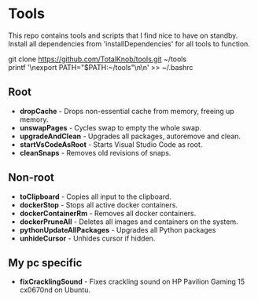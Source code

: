 # Tools
This repo contains tools and scripts that I find nice to have on standby. Install all dependencies from 'installDependencies' for all tools to function.

git clone https://github.com/TotalKnob/tools.git ~/tools  
printf '\nexport PATH="$PATH:\~/tools"\n\n' >> \~/.bashrc  

## Root
* **dropCache** - Drops non-essential cache from memory, freeing up memory.
* **unswapPages** - Cycles swap to empty the whole swap.
* **upgradeAndClean** - Upgrades all packages, autoremove and clean.
* **startVsCodeAsRoot** - Starts Visual Studio Code as root.
* **cleanSnaps** - Removes old revisions of snaps.

## Non-root
* **toClipboard** - Copies all input to the clipboard.
* **dockerStop** - Stops all active docker containers.
* **dockerContainerRm** - Removes all docker containers.
* **dockerPruneAll** - Deletes all images and containers on the system.
* **pythonUpdateAllPackages** - Upgrades all Python packages
* **unhideCursor** - Unhides cursor if hidden.

## My pc specific
* **fixCracklingSound** - Fixes crackling sound on HP Pavilion Gaming 15 cx0670nd on Ubuntu.

